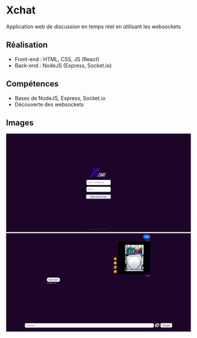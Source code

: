 # Xchat

Application web de discussion en temps réel en utilisant les websockets

## Réalisation

* Front-end : HTML, CSS, JS (React)
* Back-end : NodeJS (Express, Socket.io)

## Compétences
* Bases de NodeJS, Express, Socket.io
* Découverte des websockets

## Images

<img src="images/menu-capture.png" alt="Menu">
<img src="images/chat-capture.png" alt="Chat">
